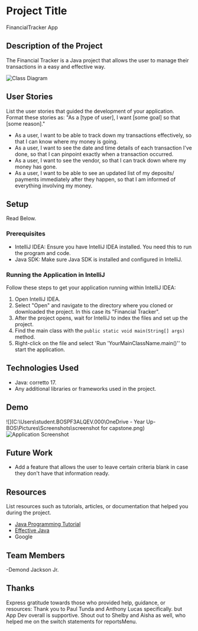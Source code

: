 # Project Title
FinancialTracker App
## Description of the Project
The Financial Tracker is a Java project that allows the user to manage their transactions in a easy and effective way.

![Class Diagram](path/to/your/class_diagram.png)

## User Stories

List the user stories that guided the development of your application. Format these stories as: "As a [type of user], I want [some goal] so that [some reason]."

- As a user, I want to be able to track down my transactions effectively, so that I can know where my money is going.
- As a user, I want to see the date and time details of each transaction I've done, so that I can pinpoint exactly when a transaction occurred. 
- As a user, I want to see the vendor, so that I can track down where my money has gone.
- As a user, I want to be able to see an updated list of my deposits/ payments immediately after they happen, so that I am informed of everything involving my money.
## Setup
Read Below.
### Prerequisites

- IntelliJ IDEA: Ensure you have IntelliJ IDEA installed. You need this to run the program and code.
- Java SDK: Make sure Java SDK is installed and configured in IntelliJ.

### Running the Application in IntelliJ

Follow these steps to get your application running within IntelliJ IDEA:

1. Open IntelliJ IDEA.
2. Select "Open" and navigate to the directory where you cloned or downloaded the project. In this case its "Financial Tracker".
3. After the project opens, wait for IntelliJ to index the files and set up the project.
4. Find the main class with the `public static void main(String[] args)` method.
5. Right-click on the file and select 'Run 'YourMainClassName.main()'' to start the application.

## Technologies Used

- Java: corretto 17.
- Any additional libraries or frameworks used in the project.

## Demo

![](C:\Users\student.BOSPF3ALQEV.000\OneDrive - Year Up- BOS\Pictures\Screenshots\screenshot for capstone.png)
![Application Screenshot](path/to/your/screenshot.png)

## Future Work

- Add a feature that allows the user to leave certain criteria blank in case they don't have that information ready.

## Resources

List resources such as tutorials, articles, or documentation that helped you during the project.

- [Java Programming Tutorial](https://www.example.com)
- [Effective Java](https://www.example.com)
- Google

## Team Members
-Demond Jackson Jr.

## Thanks

Express gratitude towards those who provided help, guidance, or resources:
Thank you to Paul Tunda and Anthony Lucas specifically. but App Dev overall is supportive.
Shout out to Shelby and Aisha as well, who helped me on the switch statements for reportsMenu.
